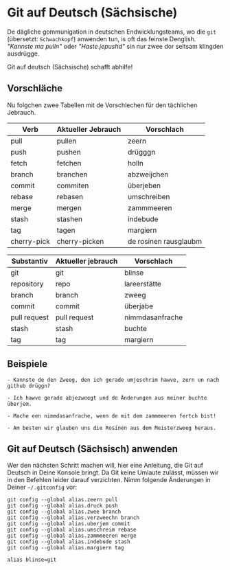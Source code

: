 # Git auf Deutsch (Sächsische)

De dägliche gommunigation in deutschen Endwicklungsteams, wo die `git` 
(übersetzt: `Schwachkopf`) anwenden tun, is oft das feinste Denglish. 
_"Kannste ma pulln"_ oder _"Haste jepushd"_ sin nur zwee
dor seltsam klingden ausdrügge.

Git auf deutsch (Sächsische) schafft abhilfe!

## Vorschläche

Nu folgchen zwee Tabellen mit de Vorschlechen für den tächlichen Jebrauch.

| Verb        | Aktueller Jebrauch | Vorschlach             |
|-------------|--------------------|------------------------|
| pull        | pullen             | zeern                  |
| push        | pushen             | drügggn                |
| fetch       | fetchen            | holln                   |
| branch      | branchen           | abzweijchen            |
| commit      | commiten           | überjeben              |
| rebase      | rebasen            | umschreiben            |
| merge       | mergen             | zammmeeren         |
| stash       | stashen            | indebude             |
| tag         | tagen              | margiern              |
| cherry-pick | cherry-picken      | de rosinen rausglaubm  |

| Substantiv   | Aktueller jebrauch | Vorschlach     |
|--------------|--------------------|---------------|
| git          | git                | blinse   |
| repository   | repo               | lareerstätte   |
| branch       | branch             | zweeg         |
| commit       | commit             | überjabe      |
| pull request | pull request       | nimmdasanfrache  |
| stash        | stash              | buchte      |
| tag          | tag                | margiern    |

## Beispiele

    - Kannste de den Zweeg, den ich gerade umjeschrim hawve, zern un nach github drüggn?

    - Ich hawve gerade abjezweegt und de Änderungen aus meiner buchte überjem.

    - Mache een nimmdasanfrache, wenn de mit dem zammmeeren fertch bist!

    - Am besten wir glauben uns die Rosinen aus dem Meisterzweeg heraus.

## Git auf Deutsch (Sächsisch) anwenden

Wer den nächsten Schritt machen will, hier eine Anleitung, die Git auf Deutsch
in Deine Konsole bringt. Da Git keine Umlaute zulässt, müssen wir in den 
Befehlen leider darauf verzichten. Nimm folgende Änderungen in Deiner `~/.gitconfig` 
vor:

    git config --global alias.zeern pull
    git config --global alias.druck push
    git config --global alias.zwee branch
    git config --global alias.verzweechn branch
    git config --global alias.uberjem commit
    git config --global alias.umschreim rebase
    git config --global alias.zammmeeren merge
    git config --global alias.indebude stash
    git config --global alias.margiern tag

    alias blinse=git
